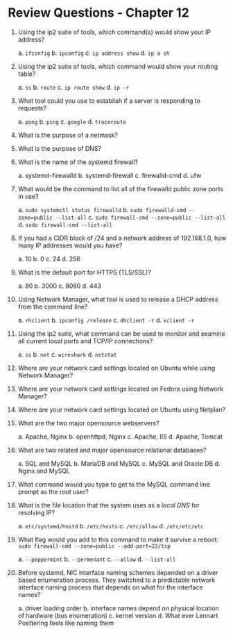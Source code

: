 # Review Questions - Chapter 12

1) Using the ip2 suite of tools, which command(s) would show your IP address?

   a. `ifconfig`
   b. `ipconfig`
   c. `ip address show`
   d. `ip a sh`

2) Using the ip2 suite of tools, which command would show your routing table?

   a. `ss`
   b. `route`
   c. `ip route show`
   d. `ip -r`

3) What tool could you use to establish if a server is responding to requests?

   a. `pong`
   b. `ping`
   c. `google`
   d. `traceroute`

4) What is the purpose of a netmask?

5) What is the purpose of DNS?

6) What is the name of the systemd firewall?

   a. systemd-firewalld
   b. systemd-firewall
   c. firewalld-cmd
   d. ufw

7) What would be the command to list all of the firewalld public zone ports in use?

   a. `sudo systemctl status firewalld`
   b. `sudo firewalld-cmd --zone=public --list-all`
   c. `sudo firewall-cmd --zone=public --list-all`
   d. `sudo firewall-cmd --list-all`

8) If you had a CIDR block of /24 and a network address of 192.168.1.0, how many IP addresses would you have?

   a. 10
   b. 0
   c. 24
   d. 256

9) What is the default port for HTTPS (TLS/SSL)?

   a. 80
   b. 3000
   c. 8080
   d. 443

10) Using Network Manager, what tool is used to release a DHCP address from the command line?

    a. `rhclient`
    b. `ipconfig /release`
    c. `dhclient -r`
    d. `xclient -r`

11) Using the ip2 suite, what command can be used to monitor and examine all current local ports and TCP/IP connections?

    a.  `ss`
    b.  `net`
    c.  `wireshark`
    d.  `netstat`

12) Where are your network card settings located on Ubuntu while using Network Manager?

13) Where are your network card settings located on Fedora using Network Manager?

14) Where are your network card settings located on Ubuntu using Netplan?

15) What are the two major opensource webservers?

    a. Apache, Nginx
    b. openhttpd, Nginx
    c. Apache, IIS
    d. Apache, Tomcat

16) What are two related and major opensource relational databases?

    a. SQL and MySQL
    b. MariaDB and MySQL
    c. MySQL and Oracle DB
    d. Nginx and MySQL

17) What command would you type to get to the MySQL command line prompt as the root user?

18) What is the file location that the system uses as a *local DNS* for resolving IP?

    a. `etc/systemd/hostd`
    b. `/etc/hosts`
    c. `/etc/allow`
    d. `/etc/etc/etc`

19) What flag would you add to this command to make it survive a reboot: `sudo firewall-cmd --zone=public --add-port=22/tcp`

    a. `--peppermint`
    b. `--permenant`
    c. `--allow`
    d. `--list-all`

20) Before systemd, NIC interface naming schemes depended on a driver based enumeration process. They switched to a predictable network interface naming process that depends on what for the interface names?

    a. driver loading order
    b. interface names depend on physical location of hardware (bus enumeration)
    c. kernel version
    d. What ever Lennart Poettering feels like naming them
